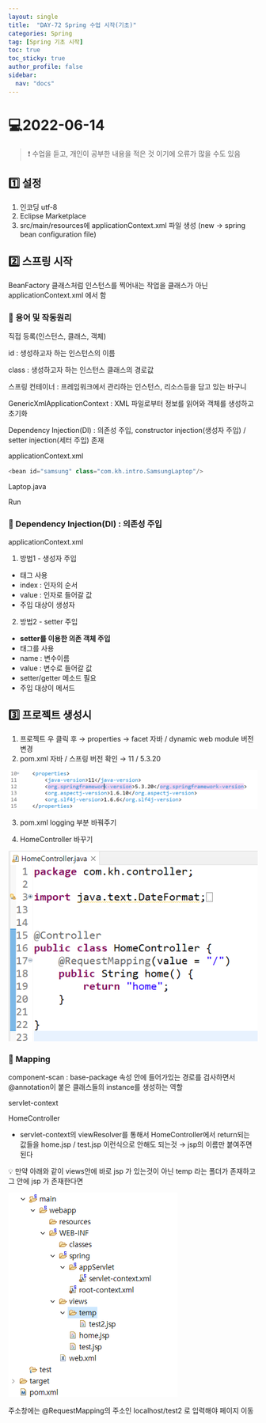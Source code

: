 ```yaml
---
layout: single
title:  "DAY-72 Spring 수업 시작(기초)"
categories: Spring
tag: [Spring 기초 시작]
toc: true
toc_sticky: true
author_profile: false
sidebar:
  nav: "docs"
---
```


# 💻2022-06-14

<!--Quote-->
> ❗ 수업을 듣고, 개인이 공부한 내용을 적은 것 이기에 오류가 많을 수도 있음


## 1️⃣ 설정

1. 인코딩 utf-8
2. Eclipse Marketplace
3. src/main/resources에 applicationContext.xml 파일 생성 (new → spring bean configuration file)


## 2️⃣ 스프링 시작

BeanFactory 클래스처럼 인스턴스를 찍어내는 작업을 클래스가 아닌 applicationContext.xml 에서 함

### 🔔 용어 및 작동원리
직접 등록(인스턴스, 클래스, 객체)



id : 생성하고자 하는 인스턴스의 이름


class : 생성하고자 하는 인스턴스 클래스의 경로값


스프링 컨테이너 : 프레임워크에서 관리하는 인스턴스, 리소스등을 담고 있는 바구니


GenericXmlApplicationContext : XML 파일로부터 정보를 읽어와 객체를 생성하고 초기화


Dependency Injection(DI) : 의존성 주입, constructor injection(생성자 주입) / setter injection(세터 주입) 존재



applicationContext.xml

```java
<bean id="samsung" class="com.kh.intro.SamsungLaptop"/>
```

Laptop.java

<script src="https://gist.github.com/kimyeong96/b310b092d6d401eaefe317a312f76d26.js"></script>

Run

<script src="https://gist.github.com/kimyeong96/57ef8cb887cdeac892967df7664a8700.js"></script>

### 🔔 Dependency Injection(DI) : 의존성 주입

applicationContext.xml

1. 방법1 - 생성자 주입

<script src="https://gist.github.com/kimyeong96/712fb8313720b6634dcc6a7a4143e9fa.js"></script>

- <constructor-arg> 태그 사용
- index : 인자의 순서
- value : 인자로 들어갈 값
- 주입 대상이 생성자

2. 방법2 - setter 주입

<script src="https://gist.github.com/kimyeong96/9c09de087ec8a723c772555a4295ab8e.js"></script>

- **setter를 이용한 의존 객체 주입**
- <property> 태그를 사용
- name :  변수이름
- value : 변수로 들어갈 값
- setter/getter 메소드 필요
- 주입 대상이 메서드

## 3️⃣ 프로젝트 생성시

1. 프로젝트 우 클릭 후 → properties → facet 자바 / dynamic web module 버전 변경
2. pom.xml 자바 / 스프링 버전 확인 → 11 / 5.3.20

![1.png](/assets/images/posts/2022-06-14/1.png)


3. pom.xml logging 부분 바꿔주기

<script src="https://gist.github.com/kimyeong96/e682a94a5198639d7daac08dc75588e1.js"></script>

4. HomeController 바꾸기

![2.png](/assets/images/posts/2022-06-14/2.png)

### 🔔 Mapping

component-scan : base-package 속성 안에 들어가있는 경로를 검사하면서 @annotation이 붙은 클래스들의 instance를 생성하는 역할

servlet-context

<script src="https://gist.github.com/kimyeong96/dbb86cbb98527fa3fbd5473a44005618.js"></script>

HomeController

<script src="https://gist.github.com/kimyeong96/73f1502bad6c7a49bc19c47245cc5471.js"></script>

- servlet-context의 viewResolver를 통해서 HomeController에서 return되는 값들을 home.jsp  / test.jsp 이런식으로 안해도 되는것 → jsp의 이름만 붙여주면 된다

💡 만약 아래와 같이 views안에 바로 jsp 가 있는것이 아닌 temp 라는 폴더가 존재하고 그 안에 jsp 가 존재한다면

![3.png](/assets/images/posts/2022-06-14/3.png)

<script src="https://gist.github.com/kimyeong96/86a18022e441f11ddbff4e4c18de13e1.js"></script>

주소창에는 @RequestMapping의 주소인 localhost/test2 로 입력해야 페이지 이동